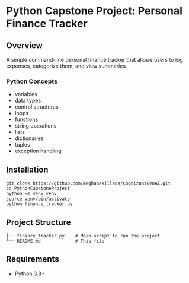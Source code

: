 # Python Capstone Project: Personal Finance Tracker

## Overview
A simple command-line personal finance tracker that allows users to log expenses, categorize them, and view summaries.

### Python Concepts
- variables
- data types
- control structures
- loops
- functions
- string operations
- lists
- dictionaries
- tuples
- exception handling

## Installation
```
git clone https://github.com/meghanakillada/CognizantGenAI.git
cd PythonCapstoneProject
python -m venv venv
source venv/bin/activate
python finance_tracker.py
```

## Project Structure
```
├── finance_tracker.py    # Main script to run the project
└── README.md             # This file
```

## Requirements
- Python 3.8+
